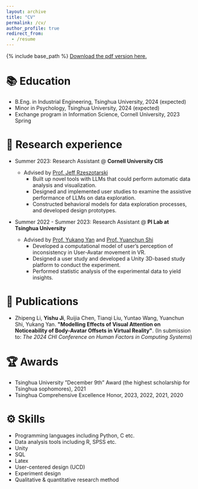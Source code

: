 ```yaml
---
layout: archive
title: "CV"
permalink: /cv/
author_profile: true
redirect_from:
  - /resume
---
```


{% include base_path %}
[Download the pdf version here.](https://yishu-ji.github.io/files/CV_YishuJi.pdf)

📚 Education
======
* B.Eng. in Industrial Engineering, Tsinghua University, 2024 (expected)
* Minor in Psychology, Tsinghua University, 2024 (expected)
* Exchange program in Information Science, Cornell University, 2023 Spring

🧐 Research experience
======
* Summer 2023: Research Assistant @ **Cornell University CIS**
  * Advised by [Prof. Jeff Rzeszotarski](jeffrz.com)
    * Built up novel tools with LLMs that could perform automatic data analysis and visualization.
    * Designed and implemented user studies to examine the assistive performance of LLMs on data exploration.
    * Constructed behavioral models for data exploration processes, and developed design prototypes.

* Summer 2022 - Summer 2023: Research Assistant @ **PI Lab at Tsinghua University**
  * Advised by [Prof. Yukang Yan](https://yukangyan.info/) and [Prof. Yuanchun Shi](https://www.cs.tsinghua.edu.cn/csen/info/1180/4037.htm)
    * Developed a computational model of user’s perception of inconsistency in User-Avatar movement in VR.
    * Designed a user study and developed a Unity 3D-based study platform to conduct the experiment.
    * Performed statistic analysis of the experimental data to yield insights.

📑 Publications
======
* Zhipeng Li, **Yishu Ji**, Ruijia Chen, Tianqi Liu, Yuntao Wang, Yuanchun Shi, Yukang Yan. **"Modelling Effects of Visual Attention on Noticeability of Body-Avatar Offsets in Virtual Reality"**. (In submission to: *The 2024 CHI Conference on Human Factors in Computing Systems*)

🏆 Awards
======
* Tsinghua University ”December 9th” Award (the highest scholarship for Tsinghua sophomores), 2021
* Tsinghua Comprehensive Excellence Honor, 2023, 2022, 2021, 2020

⚙️ Skills
======
* Programming languages including Python, C etc.
* Data analysis tools including R, SPSS etc.
* Unity
* SQL
* Latex
* User-centered design (UCD)
* Experiment design
* Qualitative & quantitative research method

